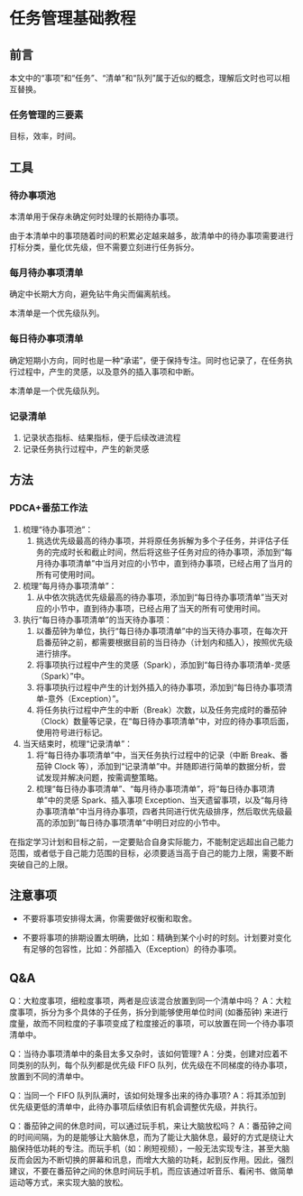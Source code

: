 # 任务管理基础教程

## 前言

本文中的“事项”和“任务”、“清单”和“队列”属于近似的概念，理解后文时也可以相互替换。

### 任务管理的三要素

目标，效率，时间。

## 工具

### 待办事项池

本清单用于保存未确定何时处理的长期待办事项。

由于本清单中的事项随着时间的积累必定越来越多，故清单中的待办事项需要进行打标分类，量化优先级，但不需要立刻进行任务拆分。

### 每月待办事项清单

确定中长期大方向，避免钻牛角尖而偏离航线。

本清单是一个优先级队列。

### 每日待办事项清单

确定短期小方向，同时也是一种“承诺”，便于保持专注。同时也记录了，在任务执行过程中，产生的灵感，以及意外的插入事项和中断。

本清单是一个优先级队列。

### 记录清单

1. 记录状态指标、结果指标，便于后续改进流程
2. 记录任务执行过程中，产生的新灵感

## 方法

### PDCA+番茄工作法

1. 梳理“待办事项池”：
	1. 挑选优先级最高的待办事项，并将原任务拆解为多个子任务，并评估子任务的完成时长和截止时间，然后将这些子任务对应的待办事项，添加到“每月待办事项清单”中当月对应的小节中，直到待办事项，已经占用了当月的所有可使用时间。
2. 梳理“每月待办事项清单”：
	1. 从中依次挑选优先级最高的待办事项，添加到“每日待办事项清单”当天对应的小节中，直到待办事项，已经占用了当天的所有可使用时间。
3. 执行“每日待办事项清单”的当天待办事项：
	1. 以番茄钟为单位，执行“每日待办事项清单”中的当天待办事项，在每次开启番茄钟之前，都需要根据目前的当日待办（计划内和插入），按照优先级进行排序。
	2. 将事项执行过程中产生的灵感（Spark），添加到“每日待办事项清单-灵感（Spark）”中。
	3. 将事项执行过程中产生的计划外插入的待办事项，添加到“每日待办事项清单-意外（Exception）”。
	4. 将任务执行过程中产生的中断（Break）次数，以及任务完成时的番茄钟（Clock）数量等记录，在“每日待办事项清单”中，对应的待办事项后面，使用符号进行标记。
4. 当天结束时，梳理“记录清单”：
	1. 将“每日待办事项清单”中，当天任务执行过程中的记录（中断 Break、番茄钟 Clock 等），添加到“记录清单”中。并随即进行简单的数据分析，尝试发现并解决问题，按需调整策略。
	2. 梳理“每日待办事项清单”、“每月待办事项清单”，将“每日待办事项清单”中的灵感 Spark、插入事项 Exception、当天遗留事项，以及“每月待办事项清单”中当月待办事项，四者共同进行优先级排序，然后取优先级最高的添加到“每日待办事项清单”中明日对应的小节中。

在指定学习计划和目标之前，一定要贴合自身实际能力，不能制定远超出自己能力范围，或者低于自己能力范围的目标，必须要适当高于自己的能力上限，需要不断突破自己的上限。

## 注意事项

- 不要将事项安排得太满，你需要做好权衡和取舍。

- 不要将事项的排期设置太明确，比如：精确到某个小时的时刻。计划要对变化有足够的包容性，比如：外部插入（Exception）的待办事项。

## Q&A

Q：大粒度事项，细粒度事项，两者是应该混合放置到同一个清单中吗？
A：大粒度事项，拆分为多个具体的子任务，拆分到能够使用单位时间 (如番茄钟) 来进行度量，故而不同粒度的子事项变成了粒度接近的事项，可以放置在同一个待办事项清单中。

Q：当待办事项清单中的条目太多又杂时，该如何管理?
A：分类，创建对应着不同类别的队列，每个队列都是优先级 FIFO 队列，优先级在不同梯度的待办事项，放置到不同的清单中。

Q：当同一个 FIFO 队列队满时，该如何处理多出来的待办事项?
A：将其添加到优先级更低的清单中，此待办事项后续依旧有机会调整优先级，并执行。

Q：番茄钟之间的休息时间，可以通过玩手机，来让大脑放松吗？
A：番茄钟之间的时间间隔，为的是能够让大脑休息，而为了能让大脑休息，最好的方式是绕让大脑保持低功耗的专注。而玩手机（如：刷短视频），一般无法实现专注，甚至大脑反而会因为不断切换的屏幕和讯息，而增大大脑的功耗，起到反作用。因此，强烈建议，不要在番茄钟之间的休息时间玩手机，而应该通过听音乐、看闲书、做简单运动等方式，来实现大脑的放松。